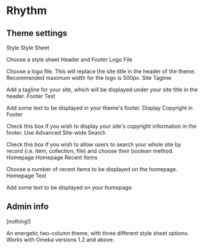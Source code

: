 # Rhythm

## Theme settings

Style
Style Sheet

Choose a style sheet
Header and Footer
Logo File

Choose a logo file. This will replace the site title in the header of the theme. Recommended maximum width for the logo is 500px.
Site Tagline

Add a tagline for your site, which will be displayed under your site title in the header.
Footer Text

Add some text to be displayed in your theme's footer.
Display Copyright in Footer

Check this box if you wish to display your site's copyright information in the footer.
Use Advanced Site-wide Search

Check this box if you wish to allow users to search your whole site by record (i.e. item, collection, file) and choose their boolean method.
Homepage
Homepage Recent Items

Choose a number of recent items to be displayed on the homepage.
Homepage Text

Add some text to be displayed on your homepage.


## Admin info

[nothing!]

An energetic two-column theme, with three different style sheet options. Works with Omeka versions 1.2 and above. 